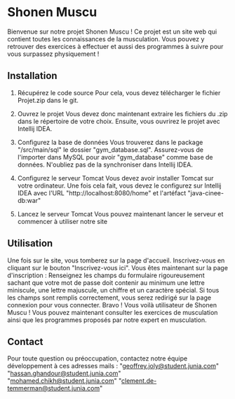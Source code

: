 # Shonen Muscu

Bienvenue sur notre projet Shonen Muscu ! Ce projet est un site web qui contient toutes les connaissances de la musculation. 
Vous pouvez y retrouver des exercices à effectuer et aussi des programmes à suivre pour vous surpassez physiquement ! 

## Installation

1. Récupérez le code source
    Pour cela, vous devez télécharger le fichier Projet.zip dans le git.

2. Ouvrez le projet
    Vous devez donc maintenant extraire les fichiers du .zip dans le répertoire de votre choix.
    Ensuite, vous ouvrirez le projet avec Intellij IDEA.

3. Configurez la base de données
    Vous trouverez dans le package "/src/main/sql" le dossier "gym_database.sql".
    Assurez-vous de l'importer dans MySQL pour avoir "gym_database" comme base de données.
    N'oubliez pas de la synchroniser dans Intellij IDEA.

4. Configurez le serveur Tomcat
    Vous devez avoir installer Tomcat sur votre ordinateur.
    Une fois cela fait, vous devez le configurez sur Intellij IDEA avec l'URL "http://localhost:8080/home" et l'artéfact "java-cinee-db:war"

5. Lancez le serveur Tomcat
	Vous pouvez maintenant lancer le serveur et commencer à utiliser notre site

## Utilisation

Une fois sur le site, vous tomberez sur la page d'accueil. Inscrivez-vous en cliquant sur le bouton "Inscrivez-vous ici".
Vous êtes maintenant sur la page d'inscription : Renseignez les champs du formulaire rigoureusement sachant que votre mot de passe doit contenir au minimum une lettre miniscule, une lettre majuscule, un chiffre et un caractère spécial.
Si tous les champs sont remplis correctement, vous serez redirigé sur la page connexion pour vous connecter.
Bravo ! Vous voilà utilisateur de Shonen Muscu ! Vous pouvez maintenant consulter les exercices de musculation ainsi que les programmes proposés par notre expert en musculation. 

## Contact

Pour toute question ou préoccupation, contactez notre équipe développement à ces adresses mails : "geoffrey.joly@student.junia.com" "hassan.ghandour@student.junia.com" "mohamed.chikh@student.junia.com" "clement.de-temmerman@student.junia.com"
